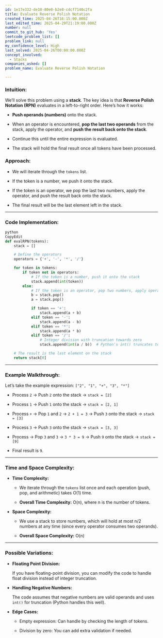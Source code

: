 ```yaml
---
id: 1e17e332-de10-80e0-b2e8-cdcf7140c2fa
title: Evaluate Reverse Polish Notation
created_time: 2025-04-26T16:15:00.000Z
last_edited_time: 2025-04-29T21:19:00.000Z
number: null
commit_to_git_hub: 'Yes'
leetcode_problem_list: []
problem_link: null
my_confidence_level: High
last_solved: 2025-04-26T00:00:00.000Z
concept_involved:
  - Stacks
companies_asked: []
problem_name: Evaluate Reverse Polish Notation

---
```


### **Intuition:**

We’ll solve this problem using a **stack**. The key idea is that **Reverse Polish Notation (RPN)** evaluates in a left-to-right order. Here’s how it works:

*   **Push operands (numbers)** onto the stack.

*   When an operator is encountered, **pop the last two operands** from the stack, apply the operator, and **push the result back onto the stack**.

*   Continue this until the entire expression is evaluated.

*   The stack will hold the final result once all tokens have been processed.

### **Approach:**

*   We will iterate through the `tokens` list.

*   If the token is a number, we push it onto the stack.

*   If the token is an operator, we pop the last two numbers, apply the operator, and push the result back onto the stack.

*   The final result will be the last element left in the stack.

***

### **Code Implementation:**

```python
python
CopyEdit
def evalRPN(tokens):
    stack = []

    # Define the operators
    operators = {'+', '-', '*', '/'}

    for token in tokens:
        if token not in operators:
            # If the token is a number, push it onto the stack
            stack.append(int(token))
        else:
            # If the token is an operator, pop two numbers, apply operator and push result
            b = stack.pop()
            a = stack.pop()

            if token == '+':
                stack.append(a + b)
            elif token == '-':
                stack.append(a - b)
            elif token == '*':
                stack.append(a * b)
            elif token == '/':
                # Integer division with truncation towards zero
                stack.append(int(a / b))  # Python's int() truncates towards zero

    # The result is the last element on the stack
    return stack[0]


```

***

### **Example Walkthrough:**

Let’s take the example expression: `["2", "1", "+", "3", "*"]`

*   Process `2` → Push `2` onto the stack → `stack = [2]`

*   Process `1` → Push `1` onto the stack → `stack = [2, 1]`

*   Process `+` → Pop `1` and `2` → `2 + 1 = 3` → Push `3` onto the stack → `stack = [3]`

*   Process `3` → Push `3` onto the stack → `stack = [3, 3]`

*   Process  → Pop `3` and `3` → `3 * 3 = 9` → Push `9` onto the stack → `stack = [9]`

*   Final result is `9`.

***

### **Time and Space Complexity:**

*   **Time Complexity:**

    *   We iterate through the `tokens` list once and each operation (push, pop, and arithmetic) takes O(1) time.

    *   **Overall Time Complexity:** O(n), where n is the number of tokens.

*   **Space Complexity:**

    *   We use a stack to store numbers, which will hold at most n/2 numbers at any time (since every operator consumes two operands).

    *   **Overall Space Complexity:** O(n)

***

### **Possible Variations:**

*   **Floating Point Division:**

    If you have floating-point division, you can modify the code to handle float division instead of integer truncation.

*   **Handling Negative Numbers:**

    The code assumes that negative numbers are valid operands and uses `int()` for truncation (Python handles this well).

*   **Edge Cases:**

    *   Empty expression: Can handle by checking the length of tokens.

    *   Division by zero: You can add extra validation if needed.
